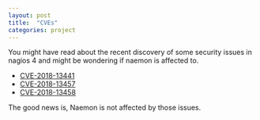 ```yaml
---
layout: post
title:  "CVEs"
categories: project
---
```


You might have read about the recent discovery of some security issues in nagios 4 and might be wondering if naemon is affected to.

 - [CVE-2018-13441](https://nvd.nist.gov/vuln/detail/CVE-2018-13441)
 - [CVE-2018-13457](https://nvd.nist.gov/vuln/detail/CVE-2018-13457)
 - [CVE-2018-13458](https://nvd.nist.gov/vuln/detail/CVE-2018-13458)

The good news is, Naemon is not affected by those issues.
